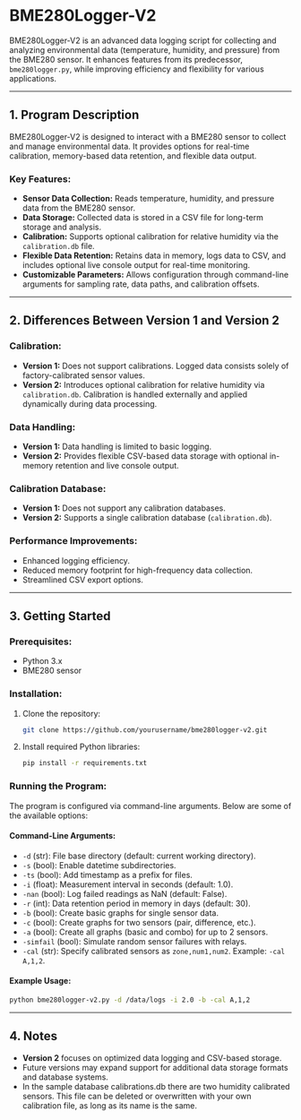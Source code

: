 # BME280Logger-V2

BME280Logger-V2 is an advanced data logging script for collecting and analyzing environmental data (temperature, humidity, and pressure) from the BME280 sensor. It enhances features from its predecessor, `bme280logger.py`, while improving efficiency and flexibility for various applications.

---

## 1. Program Description

BME280Logger-V2 is designed to interact with a BME280 sensor to collect and manage environmental data. It provides options for real-time calibration, memory-based data retention, and flexible data output.

### Key Features:
- **Sensor Data Collection:** Reads temperature, humidity, and pressure data from the BME280 sensor.
- **Data Storage:** Collected data is stored in a CSV file for long-term storage and analysis.
- **Calibration:** Supports optional calibration for relative humidity via the `calibration.db` file.
- **Flexible Data Retention:** Retains data in memory, logs data to CSV, and includes optional live console output for real-time monitoring.
- **Customizable Parameters:** Allows configuration through command-line arguments for sampling rate, data paths, and calibration offsets.

---

## 2. Differences Between Version 1 and Version 2

### Calibration:
- **Version 1:** Does not support calibrations. Logged data consists solely of factory-calibrated sensor values.
- **Version 2:** Introduces optional calibration for relative humidity via `calibration.db`. Calibration is handled externally and applied dynamically during data processing.

### Data Handling:
- **Version 1:** Data handling is limited to basic logging.
- **Version 2:** Provides flexible CSV-based data storage with optional in-memory retention and live console output.

### Calibration Database:
- **Version 1:** Does not support any calibration databases.
- **Version 2:** Supports a single calibration database (`calibration.db`).

### Performance Improvements:
- Enhanced logging efficiency.
- Reduced memory footprint for high-frequency data collection.
- Streamlined CSV export options.

---

## 3. Getting Started

### Prerequisites:
- Python 3.x
- BME280 sensor

### Installation:
1. Clone the repository:
   ```bash
   git clone https://github.com/yourusername/bme280logger-v2.git
   ```
2. Install required Python libraries:
   ```bash
   pip install -r requirements.txt
   ```

### Running the Program:
The program is configured via command-line arguments. Below are some of the available options:

#### Command-Line Arguments:
- `-d` (str): File base directory (default: current working directory).
- `-s` (bool): Enable datetime subdirectories.
- `-ts` (bool): Add timestamp as a prefix for files.
- `-i` (float): Measurement interval in seconds (default: 1.0).
- `-nan` (bool): Log failed readings as NaN (default: False).
- `-r` (int): Data retention period in memory in days (default: 30).
- `-b` (bool): Create basic graphs for single sensor data.
- `-c` (bool): Create graphs for two sensors (pair, difference, etc.).
- `-a` (bool): Create all graphs (basic and combo) for up to 2 sensors.
- `-simfail` (bool): Simulate random sensor failures with relays.
- `-cal` (str): Specify calibrated sensors as `zone,num1,num2`. Example: `-cal A,1,2`.

#### Example Usage:
```bash
python bme280logger-v2.py -d /data/logs -i 2.0 -b -cal A,1,2
```

---

## 4. Notes

- **Version 2** focuses on optimized data logging and CSV-based storage.
- Future versions may expand support for additional data storage formats and database systems.
- In the sample database calibrations.db there are two humidity calibrated sensors. This file can be deleted or overwritten with your own calibration file, as long as its name is the same.
